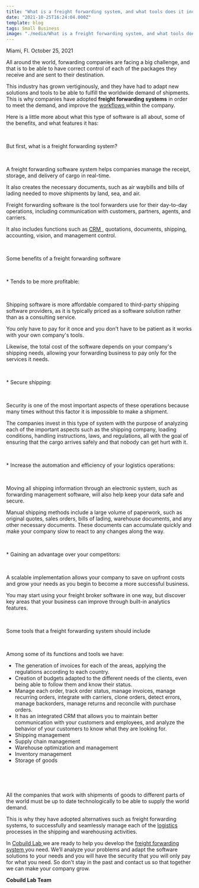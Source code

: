 ```yaml
---
title: "What is a freight forwarding system, and what tools does it include to manage your logistics process?"
date: "2021-10-25T16:24:04.000Z"
template: blog
tags: Small Business
image: "./media/What is a freight forwarding system, and what tools does it include to manage your logistics process.jpg"
---
```


Miami, Fl. October 25, 2021

All around the world,  forwarding companies are facing a big challenge,  and that is to be able to have correct control of each of the packages they receive and are sent to their destination. 

This industry has grown vertiginously, and they have had to adapt new solutions and tools to be able to fulfill the worldwide demand of shipments. This is why companies have adopted **freight forwarding systems** in order to meet the demand, and improve the <a target="_blank" href="https://www.cobuildlab.com/blog/workflows-in-your-business/"> workflows </a> within the company. 

Here is a little more about what this type of software is all about, some of the benefits, and what features it has:  

<br>

<title-2>But first, what is a freight forwarding system?</title-2>

<br>

A freight forwarding software system helps companies manage the receipt, storage, and delivery of cargo in real-time. 

It also creates the necessary documents, such as air waybills and bills of lading needed to move shipments by land, sea, and air. 

Freight forwarding software is the tool forwarders use for their day-to-day operations, including communication with customers, partners, agents, and carriers. 

It also includes functions such as <a target="_blank" href="https://www.cobuildlab.com/blog/Custom-CRM-business-in-2021/"> CRM </a>, quotations, documents, shipping, accounting, vision, and management control.

<br>

<title-2>Some benefits of a freight forwarding software</title-2>

<br>

<title-3>* Tends to be more profitable:</title-3>

<br>

Shipping software is more affordable compared to third-party shipping software providers, as it is typically priced as a software solution rather than as a consulting service. 

You only have to pay for it once and you don't have to be patient as it works with your own company's tools. 

Likewise, the total cost of the software depends on your company's shipping needs, allowing your forwarding business to pay only for the services it needs.

<br>

<title-3>* Secure shipping:</title-3>

<br>

Security is one of the most important aspects of these operations because many times without this factor it is impossible to make a shipment. 

The companies invest in this type of system with the purpose of analyzing each of the important aspects such as the shipping company, loading conditions, handling instructions, laws, and regulations, all with the goal of ensuring that the cargo arrives safely and that nobody can get hurt with it.

<br>

<title-3>* Increase the automation and efficiency of your logistics operations:</title-3>

<br>

Moving all shipping information through an electronic system, such as forwarding management software, will also help keep your data safe and secure. 

Manual shipping methods include a large volume of paperwork, such as original quotes, sales orders, bills of lading, warehouse documents, and any other necessary documents. These documents can accumulate quickly and make your company slow to react to any changes along the way.

<br>

<title-3>* Gaining an advantage over your competitors:</title-3>

<br>

A scalable implementation allows your company to save on upfront costs and grow your needs as you begin to become a more successful business. 

You may start using your freight broker software in one way, but discover key areas that your business can improve through built-in analytics features.

<br>

<title-2>Some tools that a freight forwarding system should include</title-2>

<br>

Among some of its functions and tools we have:

* The generation of invoices for each of the areas, applying the regulations according to each country. 
* Creation of budgets adapted to the different needs of the clients, even being able to follow them and know their status.
* Manage each order, track order status, manage invoices, manage recurring orders, integrate with carriers, clone orders, detect errors, manage backorders, manage returns and reconcile with purchase orders.
* It has an integrated CRM that allows you to maintain better communication with your customers and employees, and analyze the behavior of your customers to know what they are looking for.
* Shipping management
* Supply chain management
* Warehouse optimization and management
* Inventory management
* Storage of goods

<br>

<youtube-video id="7ZXWARzX4JI"></youtube-video>

<br>

All the companies that work with shipments of goods to different parts of the world must be up to date technologically to be able to supply the world demand. 

This is why they have adopted alternatives such as freight forwarding systems, to successfully and seamlessly manage each of the <a target="_blank" href="https://www.cobuildlab.com/blog/growth-that-the-global-transportation-and-logistics-software-market-will-have-between-2021-and-2028/"> logistics </a> processes in the shipping and warehousing activities. 

In <a target="_blank" href="https://www.cobuildlab.com/"> Cobuild Lab </a> we are ready to help you develop the <a target="_blank" href="https://www.cobuildlab.com/services/enterprise-software-development/">freight forwarding system </a> you need. We’ll analyze your problems and adapt the software solutions to your needs and you will have the security that you will only pay for what you need. So don't stay in the past and contact us so that together we can make your company grow. 


**Cobuild Lab Team**
